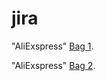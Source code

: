# jira

"AliExspress" [Bag 1](href="https://testbase.atlassian.net/browse/TEST-21688?atlOrigin=eyJpIjoiNDdmMmIzMzEwMmE0NGZmNTljNjI2NTI5Yjg0ZTVjM2UiLCJwIjoiaiJ9").

"AliExspress" [Bag 2](href="https://testbase.atlassian.net/browse/TEST-21687?atlOrigin=eyJpIjoiZTA5MjZlYmNmNTRmNGRlZDkzYmRmMTdiM2I1ZTcwOTAiLCJwIjoiaiJ9").
